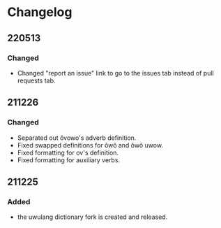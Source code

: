 # Changelog

## 220513
### Changed
- Changed "report an issue" link to go to the issues tab instead of pull requests tab.

## 211226
### Changed
- Separated out ŏvowo's adverb definition.
- Fixed swapped definitions for õwõ and õwõ uwow.
- Fixed formatting for ov's definition.
- Fixed formatting for auxiliary verbs.

## 211225
### Added
- the uwulang dictionary fork is created and released.
